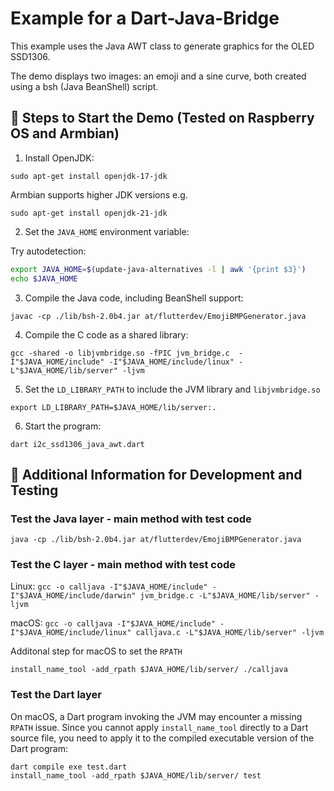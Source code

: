 # Example for a Dart-Java-Bridge

This example uses the Java AWT class to generate graphics for the OLED SSD1306.

The demo displays two images: an emoji and a sine curve, both created using a bsh (Java BeanShell) script.


## 📖 Steps to Start the Demo (Tested on Raspberry OS and Armbian)

1.	Install OpenJDK:

`sudo apt-get install openjdk-17-jdk`  

Armbian supports higher JDK versions e.g. 

`sudo apt-get install openjdk-21-jdk`  

2.	Set the `JAVA_HOME` environment variable:

Try autodetection:

```bash
export JAVA_HOME=$(update-java-alternatives -l | awk '{print $3}')
echo $JAVA_HOME
```

3.	Compile the Java code, including BeanShell support:

`javac -cp ./lib/bsh-2.0b4.jar at/flutterdev/EmojiBMPGenerator.java`

4.	Compile the C code as a shared library:

`gcc -shared -o libjvmbridge.so -fPIC jvm_bridge.c  -I"$JAVA_HOME/include" -I"$JAVA_HOME/include/linux" -L"$JAVA_HOME/lib/server" -ljvm`

5.  Set the `LD_LIBRARY_PATH` to include the JVM library and `libjvmbridge.so` 

`export LD_LIBRARY_PATH=$JAVA_HOME/lib/server:.`

6.	Start the program:

`dart i2c_ssd1306_java_awt.dart`

## 📣 Additional Information for Development and Testing

### Test the Java layer - main method with test code
`java -cp ./lib/bsh-2.0b4.jar at/flutterdev/EmojiBMPGenerator.java`

### Test the C layer - main method with test code

 Linux:  `gcc -o calljava -I"$JAVA_HOME/include" -I"$JAVA_HOME/include/darwin" jvm_bridge.c -L"$JAVA_HOME/lib/server" -ljvm` 
 
 macOS: `gcc -o calljava -I"$JAVA_HOME/include" -I"$JAVA_HOME/include/linux" calljava.c -L"$JAVA_HOME/lib/server" -ljvm`

Additonal step for macOS to set the `RPATH`

`install_name_tool -add_rpath $JAVA_HOME/lib/server/ ./calljava`

### Test the Dart layer

On macOS, a Dart program invoking the JVM may encounter a missing `RPATH` issue. Since you cannot apply `install_name_tool` directly to a Dart source file, you need to apply it to the compiled executable version of the Dart program:

```
dart compile exe test.dart
install_name_tool -add_rpath $JAVA_HOME/lib/server/ test
```